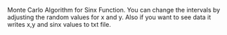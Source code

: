 Monte Carlo Algorithm for Sinx Function.
You can change the intervals by adjusting the random values for x and y.
Also if you want to see data it writes x,y and sinx values to txt file.
